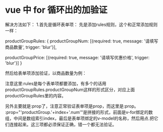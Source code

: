 # vue 中 for 循环出的加验证
解决方法如下：
1.首先是循环表单项：
<el-form ref="form" :model="form" :rules="rules" label-width="120px">
    <el-col :span="20">
      <el-row :gutter="10" v-for="(item,index) in form.productGroup" :key="index">
       <el-col :span="6">
        <el-form-item label="商品数量:">
         <el-input v-model="item.num" type="number" size="small" style="width:80px;"></el-input>
        </el-form-item>
       </el-col>
       <el-col :span="6">
        <el-form-item label="优惠价格:">
          <el-input v-model="item.price" type="number" size="small" style="width:80px;"></el-input>
        </el-form-item>
       </el-col>
      </el-row>
    </el-col>
   </el-row>
 </el-form>
先是添加rules规则，这个和正常添加规则一样：

productGroupRules: {
 productGroupNum: [{required: true, message: '请填写商品数量', trigger: 'blur'}],
 
 productGroupPrice: [{required: true, message: '请填写优惠价格', trigger: 'blur'}]
}

然后给表单项添加验证，以商品数量为例：

<el-form-item label="商品数量:" :prop="'productGroup.'+index+'.num'" :rules="productGroupRules.productGroupNum">
 
 <el-input v-model="item.num" type="number" size="small" style="width:80px;"></el-input>
 
</el-form-item>

注意这里:rules是每个表单项都要添加，有多个的话用productGroupRules.productGroupNum这样的形式区分，对应上面productGroupRules里的内容。

另外主要就是:prop了，注意正常验证表单项是prop，而这里是:prop。 :prop="'productGroup.'+index+'.num'"是拼接的形式，前面是v-for绑定的数组，中间是数组索引index，最后是表单项绑定的v-model的名称，然后用点.把它们连接起来。这三项都必须保证正确，错一个都无法验证。
